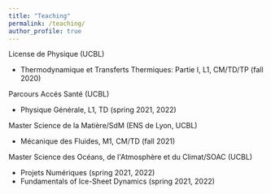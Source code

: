 ```yaml
---
title: "Teaching"
permalink: /teaching/
author_profile: true
---
```


License de Physique (UCBL)
* Thermodynamique et Transferts Thermiques: Partie I, L1, CM/TD/TP (fall 2020)

Parcours Accés Santé (UCBL)
* Physique Générale, L1, TD (spring 2021, 2022)

Master Science de la Matière/SdM (ENS de Lyon, UCBL)
* Mécanique des Fluides, M1, CM/TD (fall 2021)

Master Science des Océans, de l'Atmosphère et du Climat/SOAC (UCBL)
* Projets Numériques (spring 2021, 2022)
* Fundamentals of Ice-Sheet Dynamics (spring 2021, 2022)

